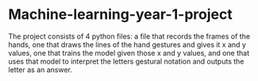 # Machine-learning-year-1-project
The project consists of 4 python files: a file that records the frames of the hands, one that draws the lines of the hand gestures and gives it x and y values, one that trains the model given those x and y values, and one that uses that model to interpret the letters gestural notation and outputs the letter as an answer.
